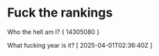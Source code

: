 # Fuck the rankings

Who the hell am I?
{ 14305080 }

What fucking year is it?
[ 2025-04-01T02:36:40Z ]
